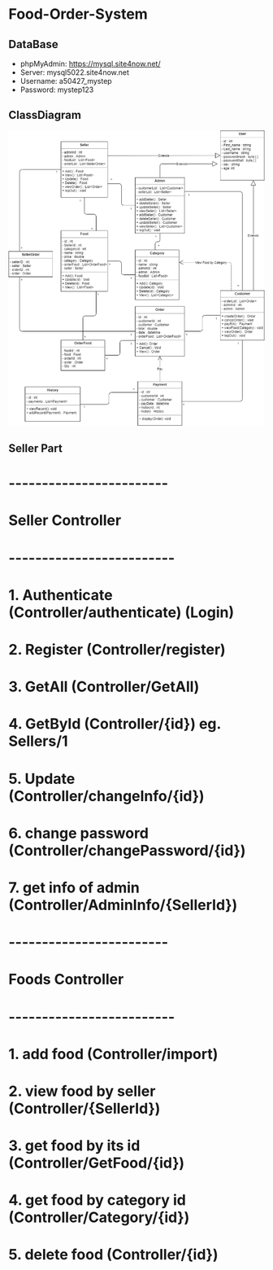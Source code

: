 # Food-Order-System

## DataBase

- phpMyAdmin: https://mysql.site4now.net/
- Server: mysql5022.site4now.net
- Username: a50427_mystep
- Password: mystep123

## ClassDiagram

![ClassDiagram](https://github.com/ReactJS-Course-Project/Food-Order-System/blob/master/FoodOrder.png)

## Seller Part

# ------------------------

# Seller Controller

# -------------------------

# 1. Authenticate (Controller/authenticate) (Login)

# 2. Register (Controller/register)

# 3. GetAll (Controller/GetAll)

# 4. GetById (Controller/{id}) eg. Sellers/1

# 5. Update (Controller/changeInfo/{id})

# 6. change password (Controller/changePassword/{id})

# 7. get info of admin (Controller/AdminInfo/{SellerId})

# ------------------------

# Foods Controller

# -------------------------

# 1. add food (Controller/import)

# 2. view food by seller (Controller/{SellerId})

# 3. get food by its id (Controller/GetFood/{id})

# 4. get food by category id (Controller/Category/{id})

# 5. delete food (Controller/{id})

